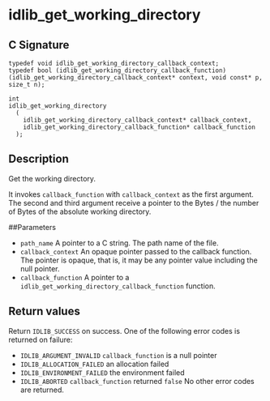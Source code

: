 # idlib_get_working_directory

## C Signature
```
typedef void idlib_get_working_directory_callback_context;
typedef bool (idlib_get_working_directory_callback_function)(idlib_get_working_directory_callback_context* context, void const* p, size_t n);

int
idlib_get_working_directory
  (
    idlib_get_working_directory_callback_context* callback_context,
    idlib_get_working_directory_callback_function* callback_function
  );
```

## Description
Get the working directory.

It invokes `callback_function` with `callback_context` as the first argument.
The second and third argument receive a pointer to the Bytes / the number of Bytes of the absolute working directory.

##Parameters
- `path_name` A pointer to a C string. The path name of the file.
- `callback_context` An opaque pointer passed to the callback function. The pointer is opaque, that is, it may be any pointer value including the null pointer.
- `callback_function` A pointer to a `idlib_get_working_directory_callback_function` function.

## Return values
Return `IDLIB_SUCCESS` on success. One of the following error codes is returned on failure:
- `IDLIB_ARGUMENT_INVALID` `callback_function` is a null pointer
- `IDLIB_ALLOCATION_FAILED` an allocation failed
- `IDLIB_ENVIRONMENT_FAILED` the environment failed
- `IDLIB_ABORTED` `callback_function` returned `false`
No other error codes are returned.
